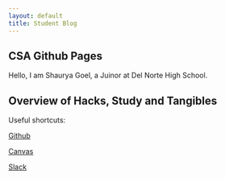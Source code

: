 ```yaml
---
layout: default
title: Student Blog
---
```



## CSA Github Pages
Hello, I am Shaurya Goel, a Juinor at Del Norte High School.

## Overview of Hacks, Study and Tangibles

Useful shortcuts:

[Github](https://github.com/STG-7)

[Canvas](https://poway.instructure.com/courses/141513/assignments)

[Slack](https://app.slack.com/client/TRDESSQ3T/CRDESSVA5)
